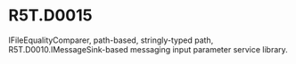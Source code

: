 # R5T.D0015
IFileEqualityComparer, path-based, stringly-typed path, R5T.D0010.IMessageSink-based messaging input parameter service library.
